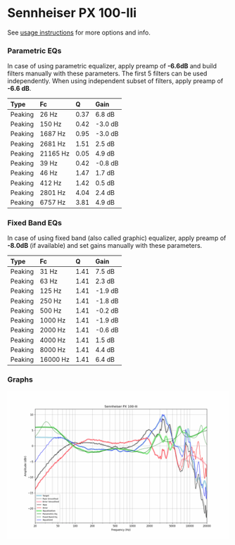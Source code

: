 # Sennheiser PX 100-IIi
See [usage instructions](https://github.com/jaakkopasanen/AutoEq#usage) for more options and info.

### Parametric EQs
In case of using parametric equalizer, apply preamp of **-6.6dB** and build filters manually
with these parameters. The first 5 filters can be used independently.
When using independent subset of filters, apply preamp of **-6.6 dB**.

| Type    | Fc       |    Q | Gain    |
|:--------|:---------|:-----|:--------|
| Peaking | 26 Hz    | 0.37 | 6.8 dB  |
| Peaking | 150 Hz   | 0.42 | -3.0 dB |
| Peaking | 1687 Hz  | 0.95 | -3.0 dB |
| Peaking | 2681 Hz  | 1.51 | 2.5 dB  |
| Peaking | 21165 Hz | 0.05 | 4.9 dB  |
| Peaking | 39 Hz    | 0.42 | -0.8 dB |
| Peaking | 46 Hz    | 1.47 | 1.7 dB  |
| Peaking | 412 Hz   | 1.42 | 0.5 dB  |
| Peaking | 2801 Hz  | 4.04 | 2.4 dB  |
| Peaking | 6757 Hz  | 3.81 | 4.9 dB  |

### Fixed Band EQs
In case of using fixed band (also called graphic) equalizer, apply preamp of **-8.0dB**
(if available) and set gains manually with these parameters.

| Type    | Fc       |    Q | Gain    |
|:--------|:---------|:-----|:--------|
| Peaking | 31 Hz    | 1.41 | 7.5 dB  |
| Peaking | 63 Hz    | 1.41 | 2.3 dB  |
| Peaking | 125 Hz   | 1.41 | -1.9 dB |
| Peaking | 250 Hz   | 1.41 | -1.8 dB |
| Peaking | 500 Hz   | 1.41 | -0.2 dB |
| Peaking | 1000 Hz  | 1.41 | -1.9 dB |
| Peaking | 2000 Hz  | 1.41 | -0.6 dB |
| Peaking | 4000 Hz  | 1.41 | 1.5 dB  |
| Peaking | 8000 Hz  | 1.41 | 4.4 dB  |
| Peaking | 16000 Hz | 1.41 | 6.4 dB  |

### Graphs
![](./Sennheiser%20PX%20100-IIi.png)